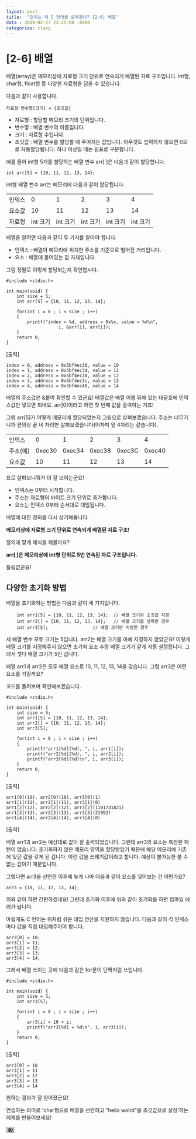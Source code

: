 ```yaml
---
layout: post
title:  "관우는 왜 C 언어를 살육했나? [2-6] 배열"
data : 2019-02-27 23:25:00 -0400
categories: clang
---
```


# [2-6] 배열

배열(array)은 메모리상에 자료형 크기 단위로 연속되게 배열된 자료 구조입니다. int형, char형, float형 등 다양한 자료형을 담을 수 있습니다.

다음과 같이 사용합니다.


```
자료형 변수명[크기] = {초깃값}
```



*   자료형 : 할당할 메모리 크기의 단위입니다.
*   변수명 : 배열 변수의 이름입니다.
*   크기 : 자료형 수입니다.
*   초깃값 : 배열 변수를 할당할 때 주어지는 값입니다. 아무것도 입력하지 않으면 0으로 자동할당됩니다. 하나 이상일 때는 쉼표로 구분합니다.

예를 들어 int형 5개를 할당하는 배열 변수 arr[ ]은 다음과 같이 할당합니다.


```
int arr[5] = {10, 11, 12, 13, 14};
```


int형 배열 변수 arr는 메모리에 다음과 같이 할당됩니다. 


<table>
  <tr>
   <td>인덱스
   </td>
   <td>0
   </td>
   <td>1
   </td>
   <td>2
   </td>
   <td>3
   </td>
   <td>4
   </td>
  </tr>
  <tr>
   <td>요소값
   </td>
   <td>10
   </td>
   <td>11
   </td>
   <td>12
   </td>
   <td>13
   </td>
   <td>14
   </td>
  </tr>
  <tr>
   <td>자료형
   </td>
   <td>int 크기
   </td>
   <td>int 크기
   </td>
   <td>int 크기
   </td>
   <td>int 크기
   </td>
   <td>int 크기
   </td>
  </tr>
</table>


배열을 알려면 다음과 같이 두 가지를 알아야 합니다.



*   인덱스 : 배열이 메모리에 위치한 주소를 기준으로 떨어진 거리입니다.
*   요소 : 배열에 들어있는 값 자체입니다.

그럼 정말로 이렇게 할당되는지 확인합시다.


```
#include <stdio.h>

int main(void) {
	int size = 5;
	int arr[5] = {10, 11, 12, 13, 14};
	
	for(int i = 0 ; i < size ; i++)
	{
		printf("index = %d, address = 0x%x, value = %d\n", 
                    i, &arr[i], arr[i]);
	}
	return 0;
}
```


[출력]


```
index = 0, address = 0x5bf4ec30, value = 10
index = 1, address = 0x5bf4ec34, value = 11
index = 2, address = 0x5bf4ec38, value = 12
index = 3, address = 0x5bf4ec3c, value = 13
index = 4, address = 0x5bf4ec40, value = 14
```


배열의 주소값은 &붙여 확인할 수 있군요! 배열값은 배열 이름 뒤에 있는 대괄호에 인덱스값만 넣으면 되네요. arr[0]이라고 하면 첫 번째 값을 출력하는 거죠! 

그럼 arr[5]가 어떻게 메모리에 할당되었는지 그림으로 살펴보겠습니다. 주소는 너무기니까 편의상 끝 네 자리만 살펴보겠습니다(어차피 앞 4자리는 같습니다).


<table>
  <tr>
   <td>인덱스
   </td>
   <td>0
   </td>
   <td>1
   </td>
   <td>2
   </td>
   <td>3
   </td>
   <td>4
   </td>
  </tr>
  <tr>
   <td>주소(예)
   </td>
   <td>0xec30
   </td>
   <td>0xec34
   </td>
   <td>0xec38
   </td>
   <td>0xec3C
   </td>
   <td>0xec40
   </td>
  </tr>
  <tr>
   <td>요소값
   </td>
   <td>10
   </td>
   <td>11
   </td>
   <td>12
   </td>
   <td>13
   </td>
   <td>14
   </td>
  </tr>
</table>


표로 살펴보니뭐가 더 잘 보이는군요!



*   인덱스는 0부터 시작합니다.
*   주소는 자료형의 바이트 크기 단위로 증가합니다.
*   요소는 인덱스 0부터 순서대로 대입됩니다.

배열에 대한 정의를 다시 상기해봅니다.

**메모리상에 자료형 크기 단위로 연속되게 배열된 자료 구조!**

정의에 맞게 해석을 해볼까요?

**arr[ ]은 메모리상에 int형 단위로 5번 연속된 자료 구조입니다.**

틀림없군요!


## 다양한 초기화 방법

배열을 초기화하는 방법은 다음과 같이 세 가지입니다.


```
	int arr1[5] = {10, 11, 12, 13, 14};  // 배열 크기와 초깃값 지정
	int arr2[] = {10, 11, 12, 13, 14};   // 배열 크기를 생략한 경우
	int arr3[5];				 // 배열 크기만 지정한 경우
```


세 배열 변수 모두 크기는 5입니다. arr2는 배열 크기를 아예 지정하지 않았군요! 이렇게 배열 크기를 지정해주지 않으면 초기화 요소 수랑 배열 크기가 같게 자동 설정됩니다. 그래서 셋다 배열 크기가 5인 겁니다.

배열 arr1과 arr2은 모두 배열 요소로 10, 11, 12, 13, 14을 갖습니다. 그럼 arr3은 어떤 요소를 가질까요?

코드를 돌려보며 확인해보겠습니다.


```
#include <stdio.h>

int main(void) {
	int size = 5;
	int arr1[5] = {10, 11, 12, 13, 14};
	int arr2[] = {10, 11, 12, 13, 14};
	int arr3[5];
	
	for(int i = 0 ; i < size ; i++)
	{
		printf("arr1[%d](%d), ", i, arr1[i]);
		printf("arr2[%d](%d), ", i, arr2[i]);
		printf("arr3[%d](%d)\n", i, arr3[i]);
	}
	return 0;
}
```


[출력]


```
arr1[0](10), arr2[0](10), arr3[0](1)
arr1[1](11), arr2[1](11), arr3[1](0)
arr1[2](12), arr2[2](12), arr3[2](1101731821)
arr1[3](13), arr2[3](13), arr3[3](21992)
arr1[4](14), arr2[4](14), arr3[4](0)
```


[출력]

배열 arr1과 arr2는 예상대로 값이 잘 출력되었습니다. 그런데 arr3의 요소는 특정한 패턴이 없습니다. 초기화하지 않은 메모리 영역을 할당받았기 때문에 해당 메모리에 기존에 있던 값을 갖게 된 겁니다. 이런 값을 쓰레기값이라고 합니다. 예상이 불가능한 쓸 수 없는 값이기 때문입니다. 

그렇다면 arr3을 선언한 이후에 늦게 나마 다음과 같이 요소를 넣어보는 건 어떤가요?


```
arr3 = {10, 11, 12, 13, 14};
```


위와 같이 하면 간편하겠네요! 그런데 초기화 이후에 위와 같이 초기화를 하면 컴파일 에러가 납니다.

아쉽게도 C 언어는 위처럼 쉬운 대입 연산을 지원하지 않습니다. 다음과 같이 각 인덱스마다 값을 직접 대입해주어야 합니다.


```
arr3[0] = 10;
arr3[1] = 11;
arr3[2] = 12;
arr3[3] = 13;
arr3[4] = 14;
```


그래서 배열 쓰이는 곳에 다음과 같은 for문이 단짝처럼 쓰입니다.


```
#include <stdio.h>

int main(void) {
	int size = 5;
	int arr3[5];
	
	for(int i = 0 ; i < size ; i++)
	{
		arr3[i] = 10 + i;
		printf("arr3[%d] = %d\n", i, arr3[i]);
	}
	return 0;
}
```


[출력]


```
arr3[0] = 10
arr3[1] = 11
arr3[2] = 12
arr3[3] = 13
arr3[4] = 14
```


원하는 결과가 잘 얻어졌군요!

연습하는 의미로 'char형으로 배열을 선언하고 "hello wolrd"를 초깃값으로 설정'하는 예제를 만들어보세요!

|**殺**|
